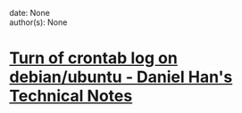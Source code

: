 
date: None  
author(s): None  

# [Turn of crontab log on debian/ubuntu - Daniel Han's Technical Notes](https://sites.google.com/site/xiangyangsite/home/technical-tips/linux-unix/administrations/cron/turn-of-crontab-log-on-debian-ubuntu)



